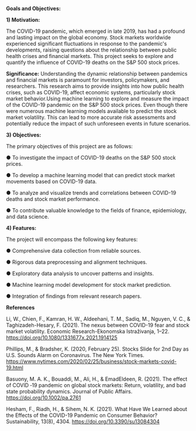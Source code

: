 **Goals and Objectives:**

**1) Motivation:**

The COVID-19 pandemic, which emerged in late 2019, has had a profound and lasting impact on the global economy. Stock markets worldwide experienced significant fluctuations in response to the pandemic's developments, raising questions about the relationship between public health crises and financial markets. This project seeks to explore and quantify the influence of COVID-19 deaths on the S&P 500 stock prices.

**Significance:** Understanding the dynamic relationship between pandemics and financial markets is paramount for investors, policymakers, and researchers. This research aims to provide insights into how public health crises, such as COVID-19, affect economic systems, particularly stock market behavior.Using machine learning to explore and measure the impact of the COVID-19 pandemic on the S&P 500 stock prices. Even though there were numerous machine learning models available to predict the stock market volatility. This can lead to more accurate risk assessments and potentially reduce the impact of such unforeseen events in future scenarios.

**3) Objectives:**

The primary objectives of this project are as follows:

  ● To investigate the impact of COVID-19 deaths on the S&P 500 stock prices.
  
  ● To develop a machine learning model that can predict stock market movements
  based on COVID-19 data.
  
  ● To analyze and visualize trends and correlations between COVID-19 deaths and
  stock market performance.
  
  ● To contribute valuable knowledge to the fields of finance, epidemiology, and data
  science.

**4) Features:**

The project will encompass the following key features:

  ● Comprehensive data collection from reliable sources.
  
  ● Rigorous data preprocessing and alignment techniques.
  
  ● Exploratory data analysis to uncover patterns and insights.
  
  ● Machine learning model development for stock market prediction.
  
  ● Integration of findings from relevant research papers.

**References**

Li, W., Chien, F., Kamran, H. W., Aldeehani, T. M., Sadiq, M., Nguyen, V. C., & Taghizadeh-Hesary, F. (2021). The nexus between COVID-19 fear and stock market volatility. Economic Research-Ekonomska Istraživanja, 1–22. https://doi.org/10.1080/1331677x.2021.1914125

Phillips, M., & Bradsher, K. (2020, February 25). Stocks Slide for 2nd Day as U.S. Sounds Alarm on Coronavirus. The New York Times. https://www.nytimes.com/2020/02/25/business/stock-markets-covid-19.html

Basuony, M. A. K., Bouaddi, M., Ali, H., & EmadEldeen, R. (2021). The effect of COVID ‐19 pandemic on global stock markets: Return, volatility, and bad state probability dynamics. Journal of Public Affairs. https://doi.org/10.1002/pa.2761

Hesham, F., Riadh, H., & Sihem, N. K. (2021). What Have We Learned about the Effects of the COVID-19 Pandemic on Consumer Behavior? Sustainability, 13(8), 4304. https://doi.org/10.3390/su13084304

